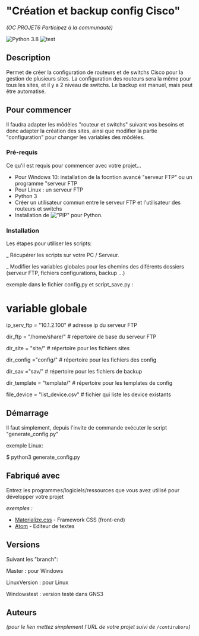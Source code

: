 # "Création et backup config Cisco"
_(OC PROJET6 Participez à la communauté)_

![Python 3.8](https://img.shields.io/badge/Python-3.8-blue) ![test](https://img.shields.io/badge/tests-100%25-brightgreen)

## Description

Permet de créer la configuration de routeurs et de switchs Cisco pour la gestion de plusieurs sites.
La configuration des routeurs sera la même pour tous les sites, et il y a 2 niveau de switchs.
Le backup est manuel, mais peut être automatisé.

## Pour commencer

Il faudra adapter les môdèles "routeur et switchs" suivant vos besoins et donc adapter la création des sites,
ainsi que modifier la partie "configuration" pour changer les variables des môdèles.

### Pré-requis

Ce qu'il est requis pour commencer avec votre projet...

- Pour Windows 10: installation de la focntion avancé "serveur FTP" ou un programme "serveur FTP
- Pour Linux : un serveur FTP
- Python 3
- Créer un utilisateur commun entre le serveur FTP et l'utilisateur des routeurs et switchs
- Installation de !["PIP"](https://linuxize.com/post/how-to-install-pip-on-ubuntu-18.04/) pour Python.

### Installation

Les étapes pour utiliser les scripts:

_ Récupérer les scripts sur votre PC / Serveur.

_ Modifier les variables globales pour les chemins des diférents dossiers (serveur FTP, fichiers configurations, backup ...)

exemple dans le fichier config.py et script_save.py :

# variable globale

ip_serv_ftp = "10.1.2.100" # adresse ip du serveur FTP

dir_ftp = "/home/share/"   # répertoire de base du serveur FTP

dir_site = "site/"         # répertoire pour les fichiers sites

dir_config ="config/"      # répertoire pour les fichiers des config

dir_sav ="sav/"            # répertoire pour les fichiers de backup

dir_template = "template/" # répertoire pour les templates de config

file_device = "list_device.csv"  # fichier qui liste les device existants


## Démarrage

Il faut simplement, depuis l'invite de commande exécuter le script "generate_config.py"

exemple Linux:

$ python3 generate_config.py

## Fabriqué avec

Entrez les programmes/logiciels/ressources que vous avez utilisé pour développer votre projet

_exemples :_
* [Materialize.css](http://materializecss.com) - Framework CSS (front-end)
* [Atom](https://atom.io/) - Editeur de textes

## Versions

Suivant les "branch":

Master : pour Windows

LinuxVersion : pour Linux

Windowstest : version testé dans GNS3


## Auteurs

_(pour le lien mettez simplement l'URL de votre projet suivi de ``/contirubors``)_
